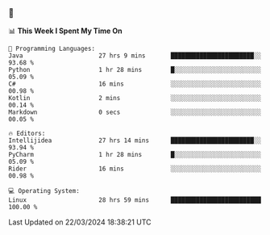 ### 👋

<!--START_SECTION:waka-->
📊 **This Week I Spent My Time On** 

```text
💬 Programming Languages: 
Java                     27 hrs 9 mins       ███████████████████████░░   93.68 % 
Python                   1 hr 28 mins        █░░░░░░░░░░░░░░░░░░░░░░░░   05.09 % 
C#                       16 mins             ░░░░░░░░░░░░░░░░░░░░░░░░░   00.98 % 
Kotlin                   2 mins              ░░░░░░░░░░░░░░░░░░░░░░░░░   00.14 % 
Markdown                 0 secs              ░░░░░░░░░░░░░░░░░░░░░░░░░   00.05 % 

🔥 Editors: 
Intellijidea             27 hrs 14 mins      ███████████████████████░░   93.94 % 
PyCharm                  1 hr 28 mins        █░░░░░░░░░░░░░░░░░░░░░░░░   05.09 % 
Rider                    16 mins             ░░░░░░░░░░░░░░░░░░░░░░░░░   00.98 % 

💻 Operating System: 
Linux                    28 hrs 59 mins      █████████████████████████   100.00 % 
```


 Last Updated on 22/03/2024 18:38:21 UTC
<!--END_SECTION:waka-->
